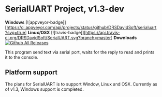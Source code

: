 SerialUART Project, v1.3-dev
=============================

**Windows** [![appveyor-badge]][https://ci.appveyor.com/api/projects/status/github/DRSDavidSoft/serialuart?svg=true]
**Linux/OSX** [![travis-badge]][https://api.travis-ci.org/DRSDavidSoft/SerialUART.svg?branch=master]
**Downloads** [![Github All Releases](https://img.shields.io/github/downloads/DRSDavidSoft/SerialUART/total.svg)](https://github.com/DRSDavidSoft/SerialUART/releases)

This program send text via serial port, waits for the reply to read and prints it to the console.

## Platform support
The plans for SerialUART is to support Window, Linux and OSX. Currently as of v1.3, Windows support is completed.
